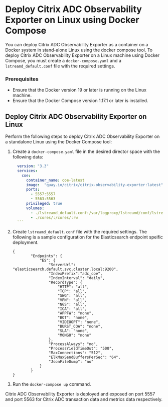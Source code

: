 # Deploy Citrix ADC Observability Exporter on Linux using Docker Compose

You can deploy Citrix ADC Observability Exporter as a container on a Docker system in stand-alone Linux using the docker compose tool. To deploy Citrix ADC Observability Exporter on a Linux machine using Docker Compose, you must create a `docker-compose.yaml` and a `lstreamd_default.conf` file with the required settings.

### Prerequisites

  -  Ensure that the Docker version 19 or later is running on the Linux machine.
  -  Ensure that the Docker Compose version 1.17.1 or later is installed.

## Deploy Citrix ADC Observability Exporter on Linux

Perform the following steps to deploy Citrix ADC Observability Exporter on a standalone Linux using the Docker Compose tool:

1.  Create a `docker-compose.yaml` file in the desired director space with the following data:

      ```yml
        version: "3.3"
        services:
          coe:
            container_name: coe-latest
            image:  "quay.io/citrix/citrix-observability-exporter:latest"
            ports:
              - 5557:5557
              - 5563:5563
            privileged: true
            volumes:
              - ./lstreamd_default.conf:/var/logproxy/lstreamd/conf/lstreamd_default.conf:rw
              - ./cores/:/cores/:rw
        ```

2.  Create `lstreamd_default.conf` file with the required settings. The following is a sample configuration for the Elasticsearch endpoint speific deployment.

        {
                "Endpoints": {
                    "ES": {
                        "ServerUrl": "elasticsearch.default.svc.cluster.local:9200",
                        "IndexPrefix":"adc_coe",
                        "IndexInterval": "daily",
                        "RecordType": {
                            "HTTP": "all",
                            "TCP": "all",
                            "SWG": "all",
                            "VPN": "all",
                            "NGS": "all",
                            "ICA": "all",
                            "APPFW": "none",
                            "BOT": "none",
                            "VIDEOOPT": "none",
                            "BURST_CQA": "none",
                            "SLA": "none",
                            "MONGO": "none"
                        },
                        "ProcessAlways": "no",
                        "ProcessYieldTimeOut": "500",
                        "MaxConnections": "512",
                        "ElkMaxSendBuffersPerSec": "64",
                        "JsonFileDump": "no"
                    }
                }
        }

3.  Run the `docker-compose up` command.

Citrix ADC Observability Exporter is deployed and exposed on port 5557 and port 5563 for Citrix ADC transaction data and metrics data respectively.